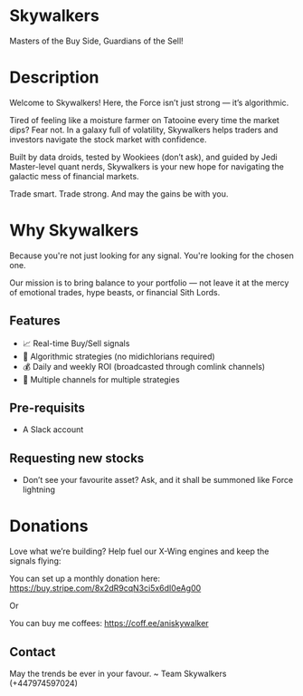 # Skywalkers
Masters of the Buy Side, Guardians of the Sell!

# Description
Welcome to Skywalkers! Here, the Force isn’t just strong — it’s algorithmic.

Tired of feeling like a moisture farmer on Tatooine every time the market dips? Fear not. In a galaxy full of volatility, Skywalkers helps traders and investors navigate the stock market with confidence.

Built by data droids, tested by Wookiees (don’t ask), and guided by Jedi Master-level quant nerds, Skywalkers is your new hope for navigating the galactic mess of financial markets.

Trade smart. Trade strong. And may the gains be with you.

# Why Skywalkers
Because you're not just looking for any signal. You're looking for the chosen one.

Our mission is to bring balance to your portfolio — not leave it at the mercy of emotional trades, hype beasts, or financial Sith Lords.

## Features
- 📈 Real-time Buy/Sell signals
- 🤖 Algorithmic strategies (no midichlorians required)
- 💰 Daily and weekly ROI (broadcasted through comlink channels)
- 📢 Multiple channels for multiple strategies

## Pre-requisits
- A Slack account

## Requesting new stocks
- Don’t see your favourite asset? Ask, and it shall be summoned like Force lightning

# Donations
Love what we’re building? Help fuel our X-Wing engines and keep the signals flying:

You can set up a monthly donation here: https://buy.stripe.com/8x2dR9cqN3ci5x6dI0eAg00

Or

You can buy me coffees: https://coff.ee/aniskywalker

## Contact
May the trends be ever in your favour.
~ Team Skywalkers (+447974597024)

